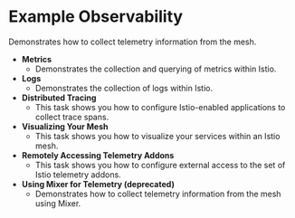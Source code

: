 # Example Observability

Demonstrates how to collect telemetry information from the mesh.



* **Metrics**
  * Demonstrates the collection and querying of metrics within Istio.
* **Logs**
  * Demonstrates the collection of logs within Istio.
* **Distributed Tracing**
  * This task shows you how to configure Istio-enabled applications to collect trace spans.
* **Visualizing Your Mesh**
  * This task shows you how to visualize your services within an Istio mesh.
* **Remotely Accessing Telemetry Addons**
  * This task shows you how to configure external access to the set of Istio telemetry addons.
* **Using Mixer for Telemetry \(deprecated\)**
  * Demonstrates how to collect telemetry information from the mesh using Mixer.







